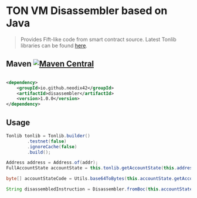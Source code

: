 # TON VM Disassembler based on Java

> Provides Fift-like code from smart contract source.
> Latest Tonlib libraries can be
> found [here](https://github.com/ton-blockchain/ton/actions).

## Maven [![Maven Central][maven-central-svg]][maven-central]

```xml

<dependency>
    <groupId>io.github.neodix42</groupId>
    <artifactId>disassembler</artifactId>
    <version>1.0.0</version>
</dependency>
```

## Usage

```java
Tonlib tonlib = Tonlib.builder()
        .testnet(false)
        .ignoreCache(false)
        .build();

Address address = Address.of(addr);
FullAccountState accountState = this.tonlib.getAccountState(this.address);

byte[] accountStateCode = Utils.base64ToBytes(this.accountState.getAccount_state().getCode());

String disassembledInstruction = Disassembler.fromBoc(this.accountStateCode);
```

[maven-central-svg]: https://img.shields.io/maven-central/v/io.github.neodix42/disassembler?color=red

[maven-central]: https://mvnrepository.com/artifact/io.github.neodix42/disassembler